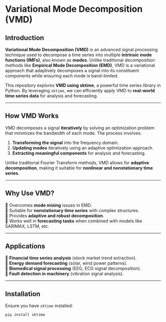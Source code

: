 # Variational Mode Decomposition (VMD)

## Introduction  
**Variational Mode Decomposition (VMD)** is an advanced signal processing technique used to decompose a time series into multiple **intrinsic mode functions (IMFs)**, also known as **modes**. 
Unlike traditional decomposition methods like **Empirical Mode Decomposition (EMD)**, VMD is a variational approach that adaptively decomposes a signal into its constituent components while ensuring each mode is band-limited.

This repository explores **VMD using sktime**, a powerful time series library in Python. By leveraging `sktime`, we can efficiently apply VMD to **real-world time series data** for analysis and forecasting.

---

## How VMD Works  
VMD decomposes a signal **iteratively** by solving an optimization problem that minimizes the bandwidth of each mode. The process involves:
1. **Transforming the signal** into the frequency domain.
2. **Updating modes** iteratively using an adaptive optimization approach.
3. **Extracting meaningful components** for analysis and forecasting.

Unlike traditional Fourier Transform methods, VMD allows for **adaptive decomposition**, making it suitable for **nonlinear and nonstationary time series**.

---

## Why Use VMD?  
🔹 Overcomes **mode mixing** issues in EMD.  
🔹 Suitable for **nonstationary time series** with complex structures.  
🔹 Provides **adaptive and robust decomposition**.  
🔹 Works well in **forecasting tasks** when combined with models like SARIMAX, LSTM, etc.  

---

## Applications  
🔹 **Financial time series analysis** (stock market trend extraction).  
🔹 **Energy demand forecasting** (solar, wind power patterns).  
🔹 **Biomedical signal processing** (EEG, ECG signal decomposition).  
🔹 **Fault detection in machinery** (vibration signal analysis).  

---

## Installation  
Ensure you have `sktime` installed:

```bash
pip install sktime
